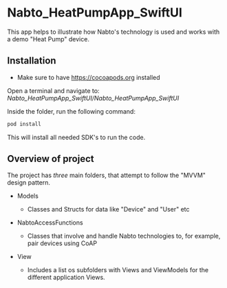 # Nabto_HeatPumpApp_SwiftUI

This app helps to illustrate how Nabto's technology is used and works with a demo "Heat Pump" device.

## Installation 
* Make sure to have https://cocoapods.org installed


Open a terminal and navigate to:
*Nabto_HeatPumpApp_SwiftUI/Nabto_HeatPumpApp_SwiftUI*

Inside the folder, run the following command:

```bash
pod install
```

This will install all needed SDK's to run the code. 


## Overview of project
The project has *three* main folders, that attempt to follow the "MVVM" design pattern.

* Models
  * Classes and Structs for data like "Device" and "User" etc

* NabtoAccessFunctions
  * Classes that involve and handle Nabto technologies to, for example, pair devices using CoAP

* View
  * Includes a list os subfolders with Views and ViewModels for the different application Views.
